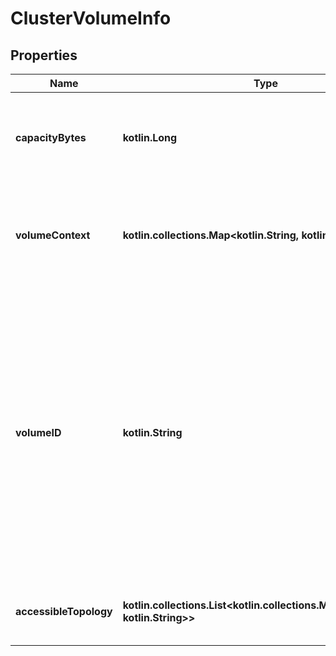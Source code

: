 # ClusterVolumeInfo

## Properties

| Name                   | Type                                                                                          | Description                                                                                                                                                                                                                                                                                                     | Notes      |
|------------------------|-----------------------------------------------------------------------------------------------|-----------------------------------------------------------------------------------------------------------------------------------------------------------------------------------------------------------------------------------------------------------------------------------------------------------------|------------|
| **capacityBytes**      | **kotlin.Long**                                                                               | The capacity of the volume in bytes. A value of 0 indicates that the capacity is unknown.                                                                                                                                                                                                                       | [optional] |
| **volumeContext**      | **kotlin.collections.Map&lt;kotlin.String, kotlin.String&gt;**                                | A map of strings to strings returned from the storage plugin when the volume is created.                                                                                                                                                                                                                        | [optional] |
| **volumeID**           | **kotlin.String**                                                                             | The ID of the volume as returned by the CSI storage plugin. This is distinct from the volume&#39;s ID as provided by Docker. This ID is never used by the user when communicating with Docker to refer to this volume. If the ID is blank, then the Volume has not been successfully created in the plugin yet. | [optional] |
| **accessibleTopology** | **kotlin.collections.List&lt;kotlin.collections.Map&lt;kotlin.String, kotlin.String&gt;&gt;** | The topology this volume is actually accessible from.                                                                                                                                                                                                                                                           | [optional] |



